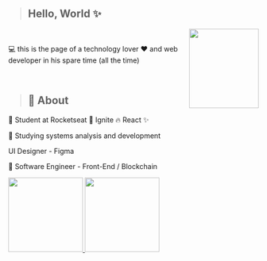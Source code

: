 > <h2>Hello, World ✨</h2>

<img align="right" width='140px' height='160px' src='https://camo.githubusercontent.com/002313a28ac7d09f24e8a70358139bb4f7c2c32eaf83a926e873bedf67b69eac/68747470733a2f2f6d656469612e67697068792e636f6d2f6d656469612f654e41736a4f353574506267616f72376d612f67697068792e676966'>

<br>

<p>💻 this is the page of a technology lover ❤️ and web developer in his spare time (all the time) </p>


<br>

> <h2>🚀 About </h2>

<p>🎒 Student at Rocketseat 🚀 Ignite 🔥 React ✨</p>
<p>🏫 Studying systems analysis and development<p>


<p>UI Designer - Figma<a/></p>
<p>🌇 Software Engineer - Front-End / Blockchain<a/></p>
  

<div>
  <a href="https://github.com/JoaoMarcelo-J">
<img max-width="50%" height="150px" src="https://github-readme-stats.vercel.app/api?username=JoaoMarcelo-J&show_icons=true&theme=react&include_all_commits=true&count_private=true"/>
<img max-width="50%" height="150px" src="https://github-readme-stats.vercel.app/api/top-langs/?username=JoaoMarcelo-J&layout=compact&langs_count=16&theme=react"/>
  </a>                                                                                                                                
</div>








